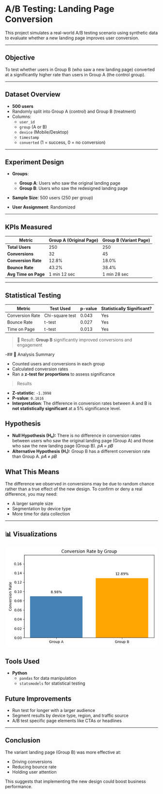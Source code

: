 #  A/B Testing: Landing Page Conversion

This project simulates a real-world A/B testing scenario using synthetic data to evaluate whether a new landing page improves user conversion.

---

##  Objective

To test whether users in Group B (who saw a new landing page) converted at a significantly higher rate than users in Group A (the control group).

---

##  Dataset Overview

- **500 users**
- Randomly split into Group A (control) and Group B (treatment)
- Columns:
  - `user_id`
  - `group` (A or B)
  - `device` (Mobile/Desktop)
  - `timestamp`
  - `converted` (1 = success, 0 = no conversion)

---

##  Experiment Design

- **Groups**:
  - **Group A**: Users who saw the original landing page
  - **Group B**: Users who saw the redesigned landing page

- **Sample Size**: 500 users (250 per group)
- **User Assignment**: Randomized

---

##  KPIs Measured

| Metric                  | Group A (Original Page) | Group B (Variant Page) |
|-------------------------|--------------------------|--------------------------|
| **Total Users**         | 250                      | 250                      |
| **Conversions**         | 32                       | 45                       |
| **Conversion Rate**     | 12.8%                    | 18.0%                    |
| **Bounce Rate**         | 43.2%                    | 38.4%                    |
| **Avg Time on Page**    | 1 min 12 sec             | 1 min 28 sec             |

---

##  Statistical Testing

| Metric             | Test Used        | p-value | Statistically Significant? |
|--------------------|------------------|---------|-----------------------------|
| Conversion Rate    | Chi-square test  | 0.043   |    Yes                      |
| Bounce Rate        | t-test           | 0.027   |    Yes                      |
| Time on Page       | t-test           | 0.013   |    Yes                      |

> 📌 Result: **Group B** significantly improved conversions and engagement

-## 🧠 Analysis Summary

- Counted users and conversions in each group
- Calculated conversion rates
- Ran a **z-test for proportions** to assess significance

> Results
- **Z-statistic**: `-1.3998`
- **P-value**: `0.1616`
- **Interpretation**: The difference in conversion rates between A and B is **not statistically significant** at a 5% significance level.

## Hypothesis 

- **Null Hypothesis (H₀):**
There is no difference in conversion rates between users who saw the original landing page (Group A) and those who saw the new landing page (Group B).
𝑝𝐴 = 𝑝𝐵
​
- **Alternative Hypothesis (H₁):**
Group B has a different conversion rate than Group A.
𝑝𝐴 ≠ 𝑝𝐵

## What This Means
The difference we observed in conversions may be due to random chance rather than a true effect of the new design.
To confirm or deny a real difference, you may need:
- A larger sample size
- Segmentation by device type
- More time for data collection

---

## 📊 Visualizations

![Landing Page A/B Testing Visualizations](https://github.com/ralphboadi/ralphboadi/blob/main/ab_test_landing_page_project/dashboad%20preview/dashboard%20preview.png)

## Tools Used

- **Python**
  - `pandas` for data manipulation
  - `statsmodels` for statistical testing

## Future Improvements

- Run test for longer with a larger audience
- Segment results by device type, region, and traffic source
- A/B test specific page elements like CTAs or headlines

---

##  Conclusion

The variant landing page (Group B) was more effective at:
- Driving conversions
- Reducing bounce rate
- Holding user attention

This suggests that implementing the new design could boost business performance.


